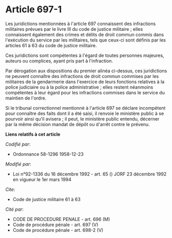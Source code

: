 # Article 697-1

Les juridictions mentionnées à l'article 697 connaissent des infractions militaires prévues par le livre III du code de
justice militaire ; elles connaissent également des crimes et délits de droit commun commis dans l'exécution du service par
les militaires, tels que ceux-ci sont définis par les articles 61 à 63 du code de justice militaire.

Ces juridictions sont compétentes à l'égard de toutes personnes majeures, auteurs ou complices, ayant pris part à
l'infraction.

Par dérogation aux dispositions du premier alinéa ci-dessus, ces juridictions ne peuvent connaître des infractions de droit
commun commises par les militaires de la gendarmerie dans l'exercice de leurs fonctions relatives à la police judiciaire ou à
la police administrative ; elles restent néanmoins compétentes à leur égard pour les infractions commises dans le service du
maintien de l'ordre.

Si le tribunal correctionnel mentionné à l'article 697 se déclare incompétent pour connaître des faits dont il a été saisi,
il renvoie le ministère public à se pourvoir ainsi qu'il avisera ; il peut, le ministère public entendu, décerner par la même
décision mandat de dépôt ou d'arrêt contre le prévenu.

**Liens relatifs à cet article**

_Codifié par_:

  - Ordonnance 58-1296 1958-12-23

_Modifié par_:

  - Loi n°92-1336 du 16 décembre 1992 - art. 65 () JORF 23 décembre 1992 en vigueur le 1er mars 1994

_Cite_:

  - Code de justice militaire 61 à 63

_Cité par_:

  - CODE DE PROCEDURE PENALE - art. 696 (M)
  - Code de procédure pénale - art. 697 (V)
  - Code de procédure pénale - art. 698-2 (V)
